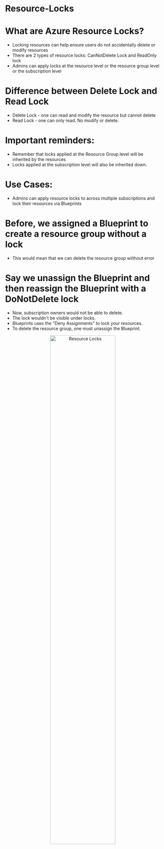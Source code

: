 # Resource-Locks

# What are Azure Resource Locks?
- Locking resources can help ensure users do not accidentally delete or modify resources
- There are 2 types of resource locks: CanNotDelete Lock and ReadOnly lock
- Admins can apply locks at the resource level or the resource group level or the subscription level


# Difference between Delete Lock and Read Lock
- Delete Lock - one can read and modify the resource but cannot delete
- Read Lock - one can only read. No modify or delete.

# Important reminders:
- Remember that locks applied at the Resource Group level will be inherited by the resources
- Locks applied at the subscription level will also be inherited down.

# Use Cases:
- Admins can apply resource locks to across multiple subscriptions and lock their resources via Blueprints


# Before, we assigned a Blueprint to create a resource group without a lock
- This would mean that we can delete the resource group wiithout error


# Say we unassign the Blueprint and then reassign the Blueprint with a DoNotDelete lock
- Now, subscription owners would not be able to delete.
- The lock wouldn't be visible under locks. 
- Blueprints uses the "Deny Assignments" to lock your resources.
- To delete the resource group, one must unassign the Blueprint.

<p align="center">
  
<img src="https://user-images.githubusercontent.com/104326475/175822371-82070a59-9c1e-4297-8121-5c91a1b878f4.png" height="65%" width="65%" alt="Resource Locks"/>

<p/>

